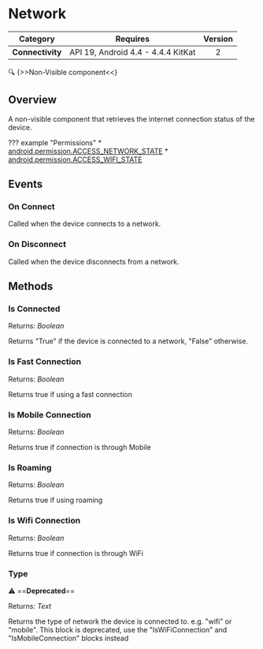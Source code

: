 # Network

| Category | Requires | Version |
|:--------:|:-------:|:--------:|
|**Connectivity**|<span class="chip chip-any">API 19, Android 4.4 - 4.4.4 KitKat</span>|<span class="chip chip-number">2</span>|

:mag: {>>Non-Visible component<<}

## Overview

A non-visible component that retrieves the internet connection status of the device.

??? example "Permissions"
    * [android.permission.ACCESS_NETWORK_STATE](https://developer.android.com/reference/android/Manifest.permission.html#ACCESS_NETWORK_STATE)
    * [android.permission.ACCESS_WIFI_STATE](https://developer.android.com/reference/android/Manifest.permission.html#ACCESS_WIFI_STATE)

## Events

### On Connect

Called when the device connects to a network.

<div class="block" ai2-block="event" not-rendered="true" value="%7B%22componentName%22:%20%22Network%22,%20%22name%22:%20%22On%20Connect%22,%20%22param%22:%20%5B%5D%7D"></div>

### On Disconnect

Called when the device disconnects from a network.

<div class="block" ai2-block="event" not-rendered="true" value="%7B%22componentName%22:%20%22Network%22,%20%22name%22:%20%22On%20Disconnect%22,%20%22param%22:%20%5B%5D%7D"></div>

## Methods

### Is Connected

<span class="chip chip-boolean">Returns: <i>Boolean</i></span>

Returns "True" if the device is connected to a network, "False" otherwise.

<div class="block" ai2-block="method" not-rendered="true" value="%7B%22componentName%22:%20%22Network%22,%20%22name%22:%20%22Is%20Connected%22,%20%22output%22:%20true,%20%22param%22:%20%5B%5D%7D"></div>

### Is Fast Connection

<span class="chip chip-boolean">Returns: <i>Boolean</i></span>

Returns true if using a fast connection

<div class="block" ai2-block="method" not-rendered="true" value="%7B%22componentName%22:%20%22Network%22,%20%22name%22:%20%22Is%20Fast%20Connection%22,%20%22output%22:%20true,%20%22param%22:%20%5B%5D%7D"></div>

### Is Mobile Connection

<span class="chip chip-boolean">Returns: <i>Boolean</i></span>

Returns true if connection is through Mobile

<div class="block" ai2-block="method" not-rendered="true" value="%7B%22componentName%22:%20%22Network%22,%20%22name%22:%20%22Is%20Mobile%20Connection%22,%20%22output%22:%20true,%20%22param%22:%20%5B%5D%7D"></div>

### Is Roaming

<span class="chip chip-boolean">Returns: <i>Boolean</i></span>

Returns true if using roaming

<div class="block" ai2-block="method" not-rendered="true" value="%7B%22componentName%22:%20%22Network%22,%20%22name%22:%20%22Is%20Roaming%22,%20%22output%22:%20true,%20%22param%22:%20%5B%5D%7D"></div>

### Is Wifi Connection

<span class="chip chip-boolean">Returns: <i>Boolean</i></span>

Returns true if connection is through WiFi

<div class="block" ai2-block="method" not-rendered="true" value="%7B%22componentName%22:%20%22Network%22,%20%22name%22:%20%22Is%20Wifi%20Connection%22,%20%22output%22:%20true,%20%22param%22:%20%5B%5D%7D"></div>

### Type

:warning: ==**Deprecated**==

<span class="chip chip-text">Returns: <i>Text</i></span>

Returns the type of network the device is connected to. e.g. "wifi" or "mobile". This block is deprecated, use the "IsWiFiConnection" and "IsMobileConnection" blocks instead

<div class="block" ai2-block="method" not-rendered="true" value="%7B%22componentName%22:%20%22Network%22,%20%22name%22:%20%22Type%22,%20%22output%22:%20true,%20%22param%22:%20%5B%5D%7D"></div>
